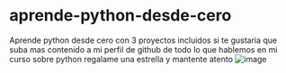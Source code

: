# aprende-python-desde-cero
Aprende python desde cero con 3 proyectos incluidos si te gustaria que suba mas contenido a mi perfil de github de todo lo que hablemos en mi curso sobre python regalame una estrella y mantente atento
![image](https://github.com/user-attachments/assets/e00b28bf-d7a1-47f5-8a3a-6a3bb8b67dc2)
